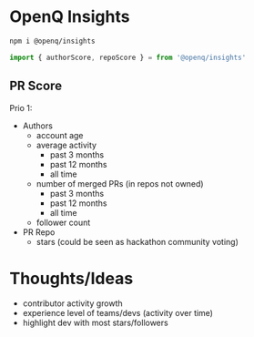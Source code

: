 # OpenQ Insights

```bash
npm i @openq/insights
```

```js
import { authorScore, repoScore } = from '@openq/insights'
```

## PR Score

Prio 1:

- Authors
  - account age
  - average activity
    - past 3 months
    - past 12 months
    - all time
  - number of merged PRs (in repos not owned)
    - past 3 months
    - past 12 months
    - all time
  - follower count
- PR Repo
  - stars (could be seen as hackathon community voting)

# Thoughts/Ideas

- contributor activity growth
- experience level of teams/devs (activity over time)
- highlight dev with most stars/followers